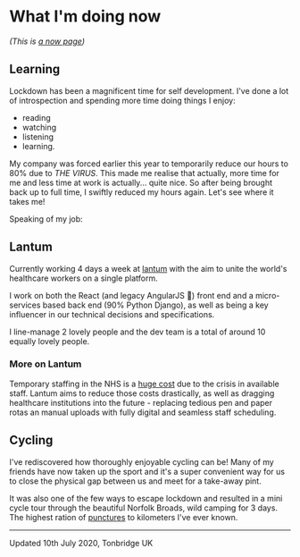 # What I'm doing now
_(This is [a now page](https://nownownow.com/about))_


## Learning

Lockdown has been a magnificent time for self development. I've done a lot of
introspection and spending more time doing things I enjoy:
- reading
- watching
- listening
- learning.


My company was forced earlier this year to temporarily reduce our hours to 80%
due to _THE VIRUS_. This made me realise that actually, more time for me and 
less time at work is actually... quite nice. So after being brought back up to 
full time, I swiftly reduced my hours again. Let's see where it takes me!


Speaking of my job:


## Lantum

Currently working 4 days a week at [lantum](http://lantum.com/) with the aim
to unite the world's healthcare workers on a single platform.

I work on both the React (and legacy AngularJS 🤢) front end and a
micro-services based back end (90% Python Django), as well as being a key 
influencer in our technical decisions and specifications. 

I line-manage 2 lovely people and the dev team is a total of around 10 equally 
lovely people.

### More on Lantum
Temporary staffing in the NHS is a [huge cost](https://www.gov.uk/government/news/clampdown-on-nhs-staffing-agency-costs) due to the crisis in available staff. Lantum aims to 
reduce those costs drastically, as well as dragging healthcare institutions into 
the future - replacing tedious pen and paper rotas an manual uploads with fully
digital and seamless staff scheduling. 


## Cycling

I've rediscovered how thoroughly enjoyable cycling can be! Many of my friends
have now taken up the sport and it's a super convenient way for us to close the
physical gap between us and meet for a take-away pint. 

It was also one of the few ways to escape lockdown and resulted in a mini cycle
tour through the beautiful Norfolk Broads, wild camping for 3 days. The highest
ration of [punctures](/puncture.jpg) to kilometers I've ever known.


---

Updated 10th July 2020, Tonbridge UK
